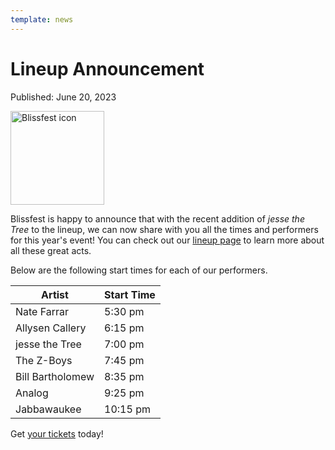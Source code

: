```yaml
---
template: news
---
```


# Lineup Announcement

<span class="publish-date">Published: June 20, 2023</span>

<img
  src="/assets/images/blissfest-icon-sm.webp"
  width="150"
  height="150"
  alt="Blissfest icon"
/>

Blissfest is happy to announce that with the recent addition of _jesse the Tree_ to the lineup, we can now share with you all the times and performers for this year's event!  You can check out our [lineup page](/lineup/) to learn more about all these great acts.

Below are the following start times for each of our performers.


|   Artist          | Start Time |
|-------------------|------------|
| Nate Farrar       |  5:30 pm   |
| Allysen Callery   |  6:15 pm   |
| jesse the Tree    |  7:00 pm   |
| The Z-Boys        |  7:45 pm   |
| Bill Bartholomew  |  8:35 pm   |
| Analog            |  9:25 pm   |
| Jabbawaukee       |  10:15 pm  |


Get [your tickets](/tickets/) today!